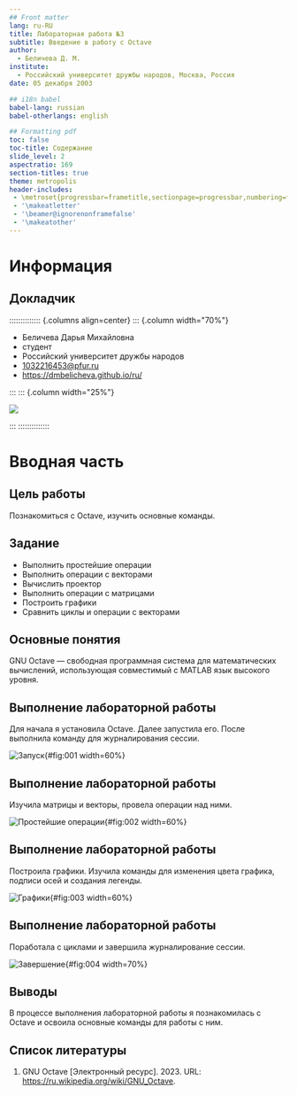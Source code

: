 ```yaml
---
## Front matter
lang: ru-RU
title: Лабораторная работа №3
subtitle: Введение в работу с Octave
author:
  - Беличева Д. М.
institute:
  - Российский университет дружбы народов, Москва, Россия
date: 05 декабря 2003

## i18n babel
babel-lang: russian
babel-otherlangs: english

## Formatting pdf
toc: false
toc-title: Содержание
slide_level: 2
aspectratio: 169
section-titles: true
theme: metropolis
header-includes:
 - \metroset{progressbar=frametitle,sectionpage=progressbar,numbering=fraction}
 - '\makeatletter'
 - '\beamer@ignorenonframefalse'
 - '\makeatother'
---
```


# Информация

## Докладчик

:::::::::::::: {.columns align=center}
::: {.column width="70%"}

  * Беличева Дарья Михайловна
  * студент
  * Российский университет дружбы народов
  * [1032216453@pfur.ru](mailto:1032216453@pfur.ru)
  * <https://dmbelicheva.github.io/ru/>

:::
::: {.column width="25%"}

![](./image/belicheva.jpeg)

:::
::::::::::::::

# Вводная часть

## Цель работы

Познакомиться с Octave, изучить основные команды.

## Задание

- Выполнить простейшие операции
- Выполнить операции с векторами
- Вычислить проектор
- Выполнить операции с матрицами
- Построить графики
- Сравнить циклы и операции с векторами

## Основные понятия

GNU Octave — свободная программная система для математических вычислений, использующая совместимый с MATLAB язык высокого уровня.

## Выполнение лабораторной работы

Для начала я установила Octave. Далее запустила его. После выполнила команду для журналирования сессии.

![Запуск](image/1.jpeg){#fig:001 width=60%}

## Выполнение лабораторной работы

Изучила матрицы и векторы, провела операции над ними.

![Простейшие операции](image/2.jpeg){#fig:002 width=60%}

## Выполнение лабораторной работы

Построила графики. Изучила команды для изменения цвета графика, подписи осей и создания легенды.

![Графики](image/3.jpeg){#fig:003 width=60%}

## Выполнение лабораторной работы

Поработала с циклами и завершила журналирование сессии.

![Завершение](image/4.jpeg){#fig:004 width=70%}


## Выводы

В процессе выполнения лабораторной работы я познакомилась с Octave и освоила основные команды для работы с ним.

## Список литературы

1. GNU Octave [Электронный ресурс]. 2023. URL: https://ru.wikipedia.org/wiki/GNU_Octave.


